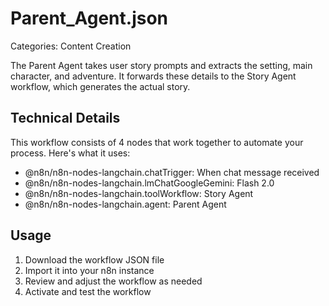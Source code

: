 # Parent_Agent.json

Categories: Content Creation

The Parent Agent takes user story prompts and extracts the setting, main character, and adventure. It forwards these details to the Story Agent workflow, which generates the actual story.

## Technical Details

This workflow consists of 4 nodes that work together to automate your process. Here's what it uses:

- @n8n/n8n-nodes-langchain.chatTrigger: When chat message received
- @n8n/n8n-nodes-langchain.lmChatGoogleGemini: Flash 2.0
- @n8n/n8n-nodes-langchain.toolWorkflow: Story Agent
- @n8n/n8n-nodes-langchain.agent: Parent Agent

## Usage

1. Download the workflow JSON file
2. Import it into your n8n instance
3. Review and adjust the workflow as needed
4. Activate and test the workflow


